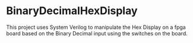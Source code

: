 # BinaryDecimalHexDisplay
This project uses System Verilog to manipulate the Hex Display on a fpga board based on the Binary Decimal input using the switches on the board.
